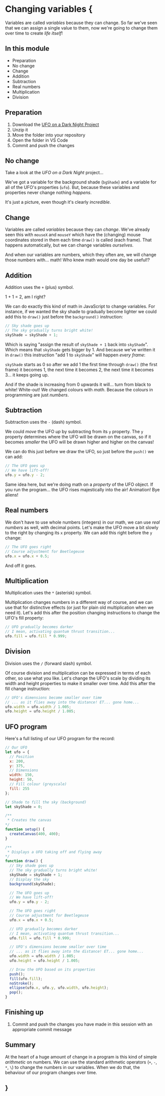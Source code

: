 # Changing variables {
    
Variables are called *variables* because they can change. So far we've seen that we can assign a single value to them, now we're going to change them over time to create *life itself*!
    
## In this module

- Preparation
- No change
- Change
- Addition
- Subtraction
- Real numbers
- Multiplication
- Division

## Preparation

1. Download the [UFO on a Dark Night Project](./examples/ufo-on-a-dark-night.zip)
2. Unzip it
3. Move the folder into your repository
4. Open the folder in VS Code
5. Commit and push the changes
    
## No change

Take a look at the *UFO on a Dark Night* project...

We've got a variable for the background shade (`bgShade`) and a variable for all of the UFO's properties (`ufo`). But, because these variables and properties never change nothing *happens*. 

It's just a picture, even though it's clearly *incredible*.
    
## Change

Variables are called *variables* because they can *change*. We've already seen this with `mouseX` and `mouseY` which have the (changing) mouse coordinates stored in them each time `draw()` is called (each frame). That happens automatically, but we can change variables *ourselves*.

And when our variables are numbers, which they often are, we will change those numbers with... math! Who knew math would one day be useful!?

## Addition

Addition uses the `+` (plus) symbol.

1 + 1 = 2, am I right?

We can do exactly this kind of math in JavaScript to change variables. For instance, if we wanted the sky shade to gradually become lighter we could add this to `draw()` just before the `background()` instruction:

```javascript
// Sky shade goes up
// The sky gradually turns bright white!
skyShade = skyShade + 1;
```

Which is saying "assign the result of `skyShade + 1` back into `skyShade`". Which means that `skyShade` gets bigger by 1. And because we've written it in `draw()` this instruction "add 1 to `skyShade`" will happen *every frame*:

`skyShade` starts as 0 so after we add 1 the first time through `draw()` (the first frame) it becomes 1, the next time it becomes 2, the next time it becomes 3... it keeps going up.

And if the shade is increasing from 0 upwards it will... turn from black to white! White-out! We changed colours with *math*. Because the colours in programming are just *numbers*.

## Subtraction

Subtraction uses the `-` (dash) symbol.

We could *move* the UFO *up* by subtracting from its `y` property. The `y` property determines where the UFO will be drawn on the canvas, so if it becomes *smaller* the UFO will be drawn higher and higher on the canvas!

We can do this just before we draw the UFO, so just before the `push()` we can add:

```javascript
// The UFO goes up
// We have lift-off!
ufo.y = ufo.y - 2;
```

Same idea here, but we're doing math on a *property* of the UFO object. If you run the program... the UFO rises majestically into the air! Animation! Bye aliens!

## Real numbers

We don't have to use whole numbers (integers) in our math, we can use *real numbers* as well, with decimal points. Let's make the UFO move a bit slowly to the right by changing its `x` property. We can add this right before the `y` change:

```javascript
// The UFO goes right
// Course adjustment for Beetlegeuse
ufo.x = ufo.x + 0.5;
```

And off it goes.
    
## Multiplication

Multiplication uses the `*` (asterisk) symbol.

Multiplication changes numbers in a different way of course, and we can use that for distinctive effects (or just for plain old multiplication when we need it). Let's add this after the position changing instructions to change the UFO's fill property:

```javascript
// UFO gradually becomes darker
// I mean, activating quantum thrust transition...
ufo.fill = ufo.fill * 0.999;
```

## Division

Division uses the `/` (forward slash) symbol.

Of course division and multiplication can be expressed in terms of each other, so use what you like. Let's change the UFO's scale by dividing its width and height properties to make it smaller over time. Add this after the fill change instruction:

```javascript
// UFO's dimensions become smaller over time
// ... as it flies away into the distance! ET... gone home...
ufo.width = ufo.width / 1.005;
ufo.height = ufo.height / 1.005;
```

## UFO program

Here's a full listing of our UFO program for the record:

```javascript
// Our UFO
let ufo = {
  // Position
  x: 200,
  y: 375,
  // Dimensions
  width: 150,
  height: 50,
  // Fill colour (greyscale)
  fill: 255
};

// Shade to fill the sky (background)
let skyShade = 0;

/**
 * Creates the canvas
*/
function setup() {
  createCanvas(400, 400);
}

/**
 * Displays a UFO taking off and flying away 
*/
function draw() {
  // Sky shade goes up
  // The sky gradually turns bright white!
  skyShade = skyShade + 1;
  // Display the sky
  background(skyShade);

  // The UFO goes up
  // We have lift-off!
  ufo.y = ufo.y - 2;

  // The UFO goes right
  // Course adjustment for Beetlegeuse
  ufo.x = ufo.x + 0.5;

  // UFO gradually becomes darker
  // I mean, activating quantum thrust transition...
  ufo.fill = ufo.fill * 0.999;

  // UFO's dimensions become smaller over time
  // ... as it flies away into the distance! ET... gone home...
  ufo.width = ufo.width / 1.005;
  ufo.height = ufo.height / 1.005;

  // Draw the UFO based on its properties
  push();
  fill(ufo.fill);
  noStroke();
  ellipse(ufo.x, ufo.y, ufo.width, ufo.height);
  pop();
}
```
    
## Finishing up

1. Commit and push the changes you have made in this session with an appropriate commit message

## Summary

At the heart of a huge amount of change in a program is this kind of simple *arithmetic* on numbers. We can use the standard arithmetic operators (`+`, `-`, `*`, `\`) to change the numbers in our variables. When we do that, the behaviour of our program changes over time.
    
## }